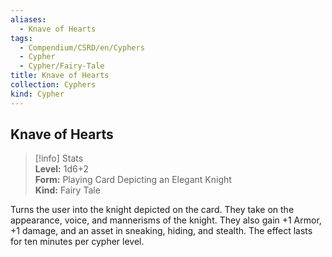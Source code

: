 ```yaml
---
aliases:
  - Knave of Hearts
tags:
  - Compendium/CSRD/en/Cyphers
  - Cypher
  - Cypher/Fairy-Tale
title: Knave of Hearts
collection: Cyphers
kind: Cypher
---
```

## Knave of Hearts  
>[!info] Stats  
> **Level:** 1d6+2  
> **Form:** Playing Card Depicting an Elegant Knight  
> **Kind:** Fairy Tale
  
Turns the user into the knight depicted on the card. They take on the appearance, voice, and mannerisms of the knight. They also gain +1 Armor, +1 damage, and an asset in sneaking, hiding, and stealth. The effect lasts for ten minutes per cypher level.
